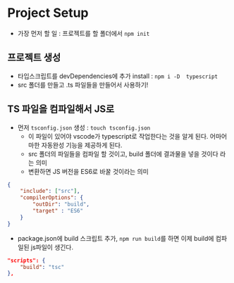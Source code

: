 # Project Setup
- 가장 먼저 할 일 : 프로젝트를 할 폴더에서 `npm init`

## 프로젝트 생성
- 타입스크립트를 devDependencies에 추가 install : `npm i -D  typescript`
- src 폴더를 만들고 .ts 파일들을 만들어서 사용하기!

## TS 파일을 컴파일해서 JS로
- 먼저 `tsconfig.json` 생성 : `touch tsconfig.json`
    - 이 파일이 있어야 vscode가 typescript로 작업한다는 것을 알게 된다. 어마어마한 자동완성 기능을 제공하게 된다.
    - src 폴더의 파일들을 컴파일 할 것이고, build 폴더에 결과물을 넣을 것이다 라는 의미
    - 변환하면 JS 버전을 ES6로 바꿀 것이라는 의미
```json
{
    "include": ["src"],
    "compilerOptions": {
        "outDir": "build",
        "target" : "ES6"
    }
}
```
- package.json에 build 스크립트 추가, `npm run build`를 하면 이제 build에 컴파일된 js파일이 생긴다.
```json
"scripts": {
    "build": "tsc"
},
```